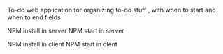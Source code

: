 To-do web application for organizing to-do stuff , with when to start and when to end fields


NPM install in server
NPM start in server

NPM install in client
NPM start in clent

